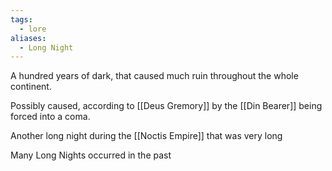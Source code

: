 ```yaml
---
tags:
  - lore
aliases:
  - Long Night
---
```

A hundred years of dark, that caused much ruin throughout the whole continent.

Possibly caused, according to [[Deus Gremory]] by the [[Din Bearer]] being forced into a coma.

Another long night during the [[Noctis Empire]] that was very long

Many Long Nights occurred in the past

